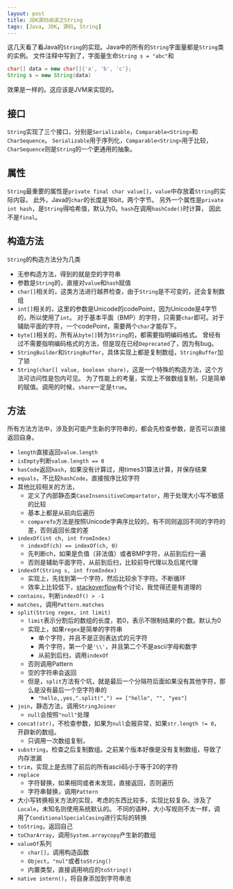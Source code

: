 ```yaml
---
layout: post
title: JDK源码阅读之String
tags: [Java, JDK, 源码, String]
---
```


这几天看了看Java的`String`的实现。Java中的所有的`String`字面量都是`String`类的实例。
文件注释中写到了，字面量生命`String s = "abc"`和
```java
char[] data = new char[]{'a', 'b', 'c'};
String s = new String(data)
```
效果是一样的。这应该是JVM来实现的。

## 接口
`String`实现了三个接口，分别是`Serializable`，`Comparable<String>`和`CharSequence`。
`Serializable`用于序列化，`Comparable<String>`用于比较，
`CharSequence`则是`String`的一个更通用的抽象。

## 属性
`String`最重要的属性是`private final char value[]`，`value`中存放着`String`的实际内容。
此外，Java的`char`的长度是16bit，两个字节。
另外一个属性是`private int hash`，是`String`得哈希值，默认为0。`hash`在调用`hashCode()`时计算，
因此不是`final`。

## 构造方法
`String`的构造方法分为几类
* 无参构造方法，得到的就是空的字符串
* 参数是`String`的，直接对`value`和`hash`赋值
* `char[]`相关的，这类方法进行越界检查，由于`String`是不可变的，还会复制数组
* `int[]`相关的，这里的参数是Unicode的codePoint，因为Unicode是4字节的，所以使用了`int`。
  对于基本平面（BMP）的字符，只需要`char`即可。对于辅助平面的字符，一个codePoint，需要两个`char`才能存下。
* `byte[]`相关的，所有从`byte[]`转为`String`的，都需要指明编码格式。
  曾经有过不需要指明编码格式的方法，但是现在已经`Deprecated`了，因为有bug。
* `StringBuilder`和`StringBuffer`，具体实现上都是复制数组，`StringBuffer`加了锁
* `String(char[] value, boolean share)`，这是一个特殊的构造方法，这个方法可访问性是包内可见。
  为了性能上的考量，实现上不做数组复制，只是简单的赋值。调用的时候，`share`一定是`true`。

## 方法

所有方法方法中，涉及到可能产生新的字符串的，都会先检查参数，是否可以直接返回自身。

* `length`直接返回`value.length`
* `isEmpty`判断`value.length == 0`
* `hasCode`返回`hash`，如果没有计算过，用times31算法计算，并保存结果
* `equals`，不比较`hashCode`，直接按序比较字符
* 其他比较相关的方法，
  * 定义了内部静态类`CaseInsensitiveCompartator`，用于处理大小写不敏感的比较
  * 基本上都是从前向后遍历
  * `compareTo`方法是按照Unicode字典序比较的，有不同则返回不同的字符的差，否则返回长度的差
* `indexOf(int ch, int fromIndex)`
  * `indexOf(ch) == indexOf(ch, 0)`
  * 先判断ch，如果是负值（非法值）或者BMP字符，从前到后扫一遍
  * 否则是辅助平面字符，从前到后扫，比较前导代理以及后尾代理
* `indexOf(String s, int fromIndex)`
  * 实现上，先找到第一个字符，然后比较余下字符。不断循环
  * 效率上比较低下，[stackoverflow][]有个讨论，我觉得还是有道理的
* `contains`，判断`indexOf() > -1`
* `matches`，调用`Pattern.matches`
* `split(String regex, int limit)`
  * `limit`表示分割后的数组的长度，若0，表示不限制结果的个数。默认为0
  * 实现上，如果`regex`是简单的字符串
    * 单个字符，并且不是正则表达式的元字符
    * 两个字符，第一个是`'\\'`，并且第二个不是ascii字母和数字
    * 从前到后扫，调用`indexOf`
  * 否则调用Pattern
  * 空的字符串会返回
  * 但是，`split`方法有个坑，就是最后一个分隔符后面如果没有其他字符，那么是没有最后一个空字符串的
    * `"hello,,yes,".split(",") == ["hello", "", "yes"]`
* `join`，静态方法，调用`StringJoiner`
  * `null`会按照`"null"`处理
* `concat(str)`，不检查参数，如果为`null`会报异常，如果`str.length != 0`，开辟新的数组。
  * 只调用一次数组复制，
* `substring`，检查之后复制数组。之前某个版本好像是没有复制数组，导致了内存泄漏
* `trim`，实现上是去除了前后的所有ascii码小于等于20的字符
* `replace`
  * 字符替换，如果相同或者未发现，直接返回，否则遍历
  * 字符串替换，调用`Pattern`
* 大小写转换相关方法的实现，考虑的东西比较多，实现比较复杂。涉及了`Locale`，未知名则使用系统默认的。
  不同的语种，大小写规则不太一样，调用了`ConditionalSpecialCasing`进行实际的转换
* `toString`，返回自己
* `toCharArray`，调用`System.arraycopy`产生新的数组
* `valueOf`系列
  * `char[]`，调用构造函数
  * `Object`，`"nul"`或者`toString()`
  * 内置类型，直接调用响应的`toString()`
* `native intern()`，将自身添加到字符串池



[stackoverflow]: https://stackoverflow.com/questions/19543547/why-jdks-string-indexof-does-not-use-kmp
